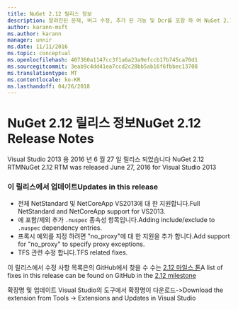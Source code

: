 ```yaml
---
title: NuGet 2.12 릴리스 정보
description: 알려진된 문제, 버그 수정, 추가 된 기능 및 Dcr를 포함 하 여 NuGet 2.12에 대 한 릴리스 정보입니다.
author: karann-msft
ms.author: karann
manager: unnir
ms.date: 11/11/2016
ms.topic: conceptual
ms.openlocfilehash: 407360a1147cc3f1a6a23a9efccb17b745ca70d1
ms.sourcegitcommit: 3eab9c4dd41ea7ccd2c28bb5ab16f6fbbec13708
ms.translationtype: MT
ms.contentlocale: ko-KR
ms.lasthandoff: 04/26/2018
---
```

# <a name="nuget-212-release-notes"></a><span data-ttu-id="f5159-103">NuGet 2.12 릴리스 정보</span><span class="sxs-lookup"><span data-stu-id="f5159-103">NuGet 2.12 Release Notes</span></span>

<span data-ttu-id="f5159-104">Visual Studio 2013 용 2016 년 6 월 27 일 릴리스 되었습니다 NuGet 2.12 RTM</span><span class="sxs-lookup"><span data-stu-id="f5159-104">NuGet 2.12 RTM was released June 27, 2016 for Visual Studio 2013</span></span>

### <a name="updates-in-this-release"></a><span data-ttu-id="f5159-105">이 릴리스에서 업데이트</span><span class="sxs-lookup"><span data-stu-id="f5159-105">Updates in this release</span></span>

* <span data-ttu-id="f5159-106">전체 NetStandard 및 NetCoreApp VS2013에 대 한 지원합니다.</span><span class="sxs-lookup"><span data-stu-id="f5159-106">Full NetStandard  and NetCoreApp support for VS2013.</span></span>
* <span data-ttu-id="f5159-107">에 포함/제외 추가 `.nuspec` 종속성 항목입니다.</span><span class="sxs-lookup"><span data-stu-id="f5159-107">Adding include/exclude to `.nuspec` dependency entries.</span></span>
* <span data-ttu-id="f5159-108">프록시 예외를 지정 하려면 "no_proxy"에 대 한 지원을 추가 합니다.</span><span class="sxs-lookup"><span data-stu-id="f5159-108">Add support for "no_proxy" to specify proxy exceptions.</span></span>
* <span data-ttu-id="f5159-109">TFS 관련 수정 합니다.</span><span class="sxs-lookup"><span data-stu-id="f5159-109">TFS related fixes.</span></span>

<span data-ttu-id="f5159-110">이 릴리스에서 수정 사항 목록은의 GitHub에서 찾을 수 수는 [2.12 마일스 톤](https://github.com/NuGet/Home/issues?q=milestone%3A2.12+is%3Aclosed)</span><span class="sxs-lookup"><span data-stu-id="f5159-110">A list of fixes in this release can be found on GitHub in the [2.12 milestone](https://github.com/NuGet/Home/issues?q=milestone%3A2.12+is%3Aclosed)</span></span>

<span data-ttu-id="f5159-111">확장명 및 업데이트 Visual Studio의 도구에서 확장명이 다운로드-></span><span class="sxs-lookup"><span data-stu-id="f5159-111">Download the extension from Tools -> Extensions and Updates in Visual Studio</span></span>
